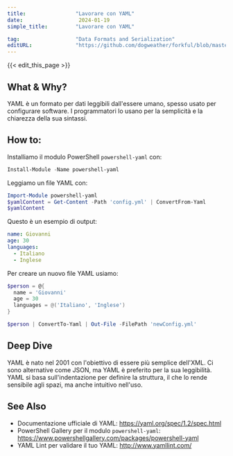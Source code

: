```yaml
---
title:                "Lavorare con YAML"
date:                  2024-01-19
simple_title:         "Lavorare con YAML"

tag:                  "Data Formats and Serialization"
editURL:              "https://github.com/dogweather/forkful/blob/master/content/it/powershell/working-with-yaml.md"
---
```


{{< edit_this_page >}}

## What & Why?
YAML è un formato per dati leggibili dall'essere umano, spesso usato per configurare software. I programmatori lo usano per la semplicità e la chiarezza della sua sintassi.

## How to:
Installiamo il modulo PowerShell `powershell-yaml` con:

```PowerShell
Install-Module -Name powershell-yaml
```

Leggiamo un file YAML con:

```PowerShell
Import-Module powershell-yaml
$yamlContent = Get-Content -Path 'config.yml' | ConvertFrom-Yaml
$yamlContent
```

Questo è un esempio di output:

```yaml
name: Giovanni
age: 30
languages:
  - Italiano
  - Inglese
```

Per creare un nuovo file YAML usiamo:

```PowerShell
$person = @{
  name = 'Giovanni'
  age = 30
  languages = @('Italiano', 'Inglese')
}

$person | ConvertTo-Yaml | Out-File -FilePath 'newConfig.yml'
```

## Deep Dive
YAML è nato nel 2001 con l'obiettivo di essere più semplice dell'XML. Ci sono alternative come JSON, ma YAML è preferito per la sua leggibilità. YAML si basa sull'indentazione per definire la struttura, il che lo rende sensibile agli spazi, ma anche intuitivo nell'uso.

## See Also
- Documentazione ufficiale di YAML: https://yaml.org/spec/1.2/spec.html
- PowerShell Gallery per il modulo `powershell-yaml`: https://www.powershellgallery.com/packages/powershell-yaml
- YAML Lint per validare il tuo YAML: http://www.yamllint.com/
